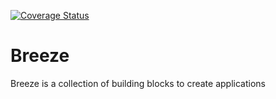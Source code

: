 [![Coverage Status](https://coveralls.io/repos/github/mogusbi/breeze/badge.svg?branch=develop)](https://coveralls.io/github/mogusbi/breeze?branch=master)

# Breeze

Breeze is a collection of building blocks to create applications
